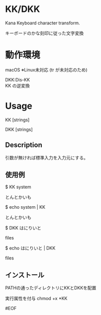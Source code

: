 # KK/DKK
Kana Keyboard character transform.

キーボードのかな刻印に従った文字変換

# 動作環境
macOS 
※Linux未対応 (tr が未対応のため)

DKK:Dis-KK	
KK の逆変換

# Usage

KK [strings]

DKK [strings]

## Description
引数が無ければ標準入力を入力元にする。

## 使用例

$ KK system 

とんとかいも

$ echo system | KK

とんとかいも

$ DKK はにりいと

files

$ echo はにりいと | DKK

files


## インストール
PATHの通ったディレクトリにKKとDKKを配置

実行属性を付与
chmod +x *KK

#EOF
